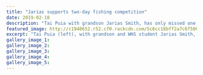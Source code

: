 ```yaml
---
title: "Jarias supports two-day fishing competition"
date: 2019-02-18
description: "Tai Puia with grandson Jarias Smith, has only missed one surf casting competition at South Beach in all the years it has run..."
featured_image: http://c1940652.r52.cf0.rackcdn.com/5c6cc18bff2a7c6f500003b3/Jarias-Smith-fishing-320.18.2.19.jpg
excerpt: "Tai Puia (left), with grandson and WHS student Jarias Smith, has only missed one surf casting competition at South Beach in all the years it has run."
gallery_image_1: 
gallery_image_2: 
gallery_image_3: 
gallery_image_4: 
gallery_image_5: 
---
```


